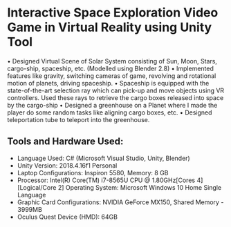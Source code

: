 # Interactive Space Exploration Video Game in Virtual Reality using Unity Tool

•	Designed Virtual Scene of Solar System consisting of Sun, Moon, Stars, cargo-ship, spaceship, etc. (Modelled using Blender 2.8)
•	Implemented features like gravity, switching cameras of game, revolving and rotational motion of planets, driving spaceship. 
•	Spaceship is equipped with the state-of-the-art selection ray which can pick-up and move objects using VR controllers. Used these rays to retrieve the cargo boxes released into space by the cargo-ship
•	Designed a greenhouse on a Planet where I made the player do some random tasks like aligning cargo boxes, etc.
•	Designed teleportation tube to teleport into the greenhouse.

## Tools and Hardware Used:
- Language Used: C# (Microsoft Visual Studio, Unity, Blender)
- Unity Version: 2018.4.16f1 Personal
- Laptop Configurations: Inspiron 5580, Memory: 8 GB
- Processor: Intel(R) Core(TM) i7-8565U CPU @ 1.80GHz[Cores 4] [Logical/Core 2] Operating System: Microsoft Windows 10 Home Single Language
- Graphic Card Configurations: NVIDIA GeForce MX150, Shared Memory - 3999MB
- Oculus Quest Device (HMD): 64GB
